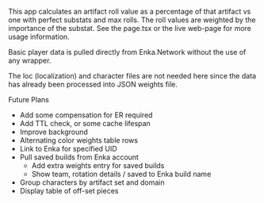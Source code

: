 This app calculates an artifact roll value as a percentage of that artifact vs one with perfect substats and max rolls.
The roll values are weighted by the importance of the substat.
See the page.tsx or the live web-page for more usage information.

Basic player data is pulled directly from Enka.Network without the use of any wrapper.

The loc (localization) and character files are not needed here since the data has already been processed into JSON weights file.

Future Plans

- Add some compensation for ER required
- Add TTL check, or some cache lifespan
- Improve background
- Alternating color weights table rows
- Link to Enka for specified UID
- Pull saved builds from Enka account
  - Add extra weights entry for saved builds
  - Show team, rotation details / saved to Enka build name
- Group characters by artifact set and domain
- Display table of off-set pieces
